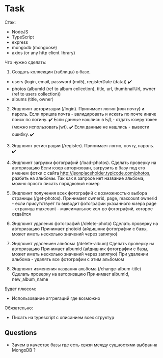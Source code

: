# Task

Стэк:

- NodeJS
- TypeScript
- express
- mongodb (mongoose)
- axios (or any http client library)

Что нужно сделать:

1. Создать коллекции (таблицы) в базе.

- users (login, email, password (md5), registerDate (data)) ✔️
- photos (albumId (ref to album collection), title, url, thumbnailUrl, owner (ref to users collection))
- albums (title, owner)

2. Эндпоинт авторизации (/login). Принимает логин (или почту) и пароль.
   Если пришла почта - валидировать и искать по почте иначе поиск по логину. ✔️
   Если данные нашлись в БД - отдать юзеру токен (можно использовать jwt). ✔️
   Если данные не нашлись - вывести ошибку. ✔️

3. Эндпоинт регистрации (/register). Принимает логин, почту, пароль. ✔️

4. Эндпоинт загрузки фотографий (/load-photos).
   Сделать проверку на авторизацию
   Если юзер авторизован, загрузить в базу под его именем фотки с сайта
   http://jsonplaceholder.typicode.com/photos, разбить на альбомы. Так как
   в запросе нет название альбома, можно просто писать порядковый номер

5. Эндпоинт получения всех фотографий с возможностью выбора страницы (/get-photos).
   Принимает ownerid, page, maxcount
   ownerid - если присутствует то выводит фотографии указанного юзера
   page - страница
   maxcount - максимальное кол-во фотографий, которое отдаётся

6. Эндпоинт удаления фотографий (/delete-photo)
   Сделать проверку на авторизацию
   Принимает photoid (айдишник фотографии с базы, может иметь несколько значений через запятую)

7. Эндпоинт удалениен альбома (/delete-album)
   Сделать проверку на авторизацию
   Принимает albumid (айдишник фотографии с базы, может иметь несколько значений через запятую)
   При удалении альбома - удалять все фотографии с этим альбомом

8. Эндпоинт изменения названия альбома (/change-album-title)
   Сделать проверку на авторизацию
   Принимает albumid, new_album_name

Будет плюсом:

- Использование аггрегаций где возможно

Обязательно:

- Писать на typescript с описанием всех структур

## Questions

- Зачем в качестве базы где есть связи между сущностями выбранна MongoDB ?
